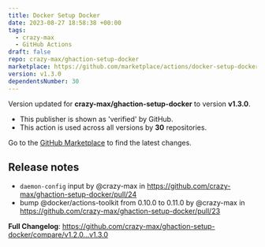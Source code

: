 ```yaml
---
title: Docker Setup Docker
date: 2023-08-27 18:58:38 +00:00
tags:
  - crazy-max
  - GitHub Actions
draft: false
repo: crazy-max/ghaction-setup-docker
marketplace: https://github.com/marketplace/actions/docker-setup-docker
version: v1.3.0
dependentsNumber: 30
---
```



Version updated for **crazy-max/ghaction-setup-docker** to version **v1.3.0**.
- This publisher is shown as 'verified' by GitHub.
- This action is used across all versions by **30** repositories.

Go to the [GitHub Marketplace](https://github.com/marketplace/actions/docker-setup-docker) to find the latest changes.

## Release notes

* `daemon-config` input by @crazy-max in https://github.com/crazy-max/ghaction-setup-docker/pull/24
* bump @docker/actions-toolkit from 0.10.0 to 0.11.0 by @crazy-max in https://github.com/crazy-max/ghaction-setup-docker/pull/23

**Full Changelog**: https://github.com/crazy-max/ghaction-setup-docker/compare/v1.2.0...v1.3.0
